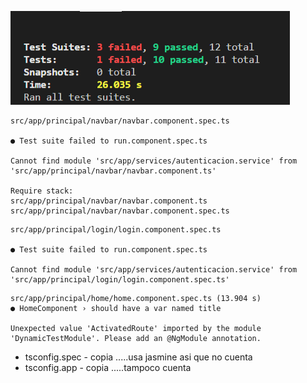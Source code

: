 ![](./src/assets/jest0.png)

```
src/app/principal/navbar/navbar.component.spec.ts

● Test suite failed to run.component.spec.ts

Cannot find module 'src/app/services/autenticacion.service' from 'src/app/principal/navbar/navbar.component.ts'

Require stack:
src/app/principal/navbar/navbar.component.ts
src/app/principal/navbar/navbar.component.spec.ts
```

```
src/app/principal/login/login.component.spec.ts

● Test suite failed to run.component.spec.ts

Cannot find module 'src/app/services/autenticacion.service' from 'src/app/principal/login/login.component.spec.ts'
```

```
src/app/principal/home/home.component.spec.ts (13.904 s)
● HomeComponent › should have a var named title

Unexpected value 'ActivatedRoute' imported by the module 'DynamicTestModule'. Please add an @NgModule annotation.
```

- tsconfig.spec - copia .....usa jasmine asi que no cuenta
- tsconfig.app - copia .....tampoco cuenta
